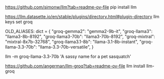 https://github.com/simonw/llm?tab=readme-ov-file
pip install llm


https://llm.datasette.io/en/stable/plugins/directory.html#plugin-directory
llm keys set groq




OLD_ALIASES: dict = {
    "groq-gemma2": "gemma2-9b-it",
    "groq-llama3": "llama3-8b-8192",
    "groq-llama3-70b": "llama3-70b-8192",
    "groq-mixtral": "mixtral-8x7b-32768",
    "groq-llama3.1-8b": "llama-3.1-8b-instant",
    "groq-llama-3.3-70b": "llama-3.3-70b-versatile",
}


llm -m groq-llama-3.3-70b 'A sassy name for a pet sasquatch'




https://github.com/angerman/llm-groq?tab=readme-ov-file
llm install llm-groq
